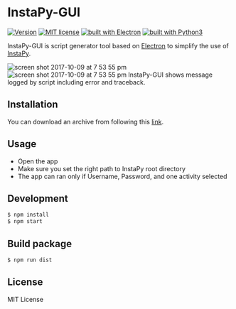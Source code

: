 # InstaPy-GUI

[![Version](https://img.shields.io/badge/version-0.1.0-green.svg)](#)
[![MIT license](https://img.shields.io/badge/license-MIT-blue.svg)](https://github.com/)
[![built with Electron](https://img.shields.io/badge/built%20with-Electron-blue.svg)](https://github.com/SeleniumHQ/selenium)
[![built with Python3](https://img.shields.io/badge/built%20with-Semantic--UI-lightgrey.svg)](https://www.semantic-ui.com/)

InstaPy-GUI is script generator tool based on [Electron](http://electron.atom.io/) to simplify the use of [InstaPy](https://github.com/timgrossmann/InstaPy).

![screen shot 2017-10-09 at 7 53 55 pm](https://raw.githubusercontent.com/ahmadudin/ahmadudin.github.io/master/assets/images/main.png)
![screen shot 2017-10-09 at 7 53 55 pm](https://github.com/ahmadudin/ahmadudin.github.io/blob/master/assets/images/process.PNG?raw=true)
InstaPy-GUI shows message logged by script including error and traceback.

## Installation
  You can download an archive from following this [link](#).

## Usage
* Open the app
* Make sure you set the right path to InstaPy root directory
* The app can ran only if Username, Password, and one activity selected

## Development

```bash
$ npm install
$ npm start
```

## Build package
```bash
$ npm run dist
```

## License

MIT License


